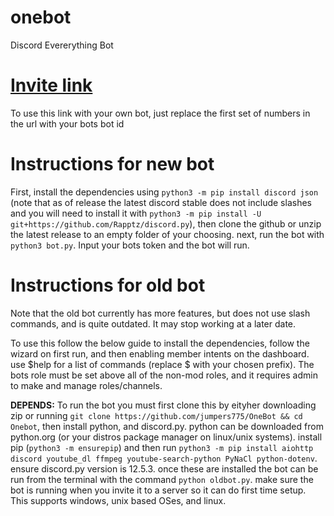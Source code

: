 # onebot
Discord Evererything Bot

# [Invite link](https://discord.com/oauth2/authorize?client_id=863282370319876127&permissions=8&scope=bot%20applications.commands)
To use this link with your own bot, just replace the first set of numbers in the url with your bots bot id

# **Instructions for new bot**
First, install the dependencies using `python3 -m pip install discord json` (note that as of release the latest discord stable does not include slashes and you will need to install it with `python3 -m pip install -U git+https://github.com/Rapptz/discord.py`), then clone the github or unzip the latest release to an empty folder of your choosing. next, run the bot with `python3 bot.py`. Input your bots token and the bot will run. 


# **Instructions for old bot**
Note that the old bot currently has more features, but does not use slash commands, and is quite outdated. It may stop working at a later date.

To use this follow the below guide to install the dependencies, follow the wizard on first run, and then enabling member intents on the dashboard. 
use $help for a list of commands (replace $ with your chosen prefix). The bots role must be set above all of the non-mod roles, and it requires admin to make and manage roles/channels.

**DEPENDS:**
To run the bot you must first clone this by eityher downloading zip or running `git clone https://github.com/jumpers775/OneBot && cd Onebot`, then install python, and discord.py. python can be downloaded from python.org (or your distros package manager on linux/unix systems). install pip (`python3 -m ensurepip`) and then run `python3 -m pip install aiohttp discord youtube_dl ffmpeg youtube-search-python PyNaCl python-dotenv`. ensure discord.py version is 12.5.3. once these are installed the bot can be run from the terminal with the command `python oldbot.py`. make sure the bot is running when you invite it to a server so it can do first time setup. This supports windows, unix based OSes, and linux.

